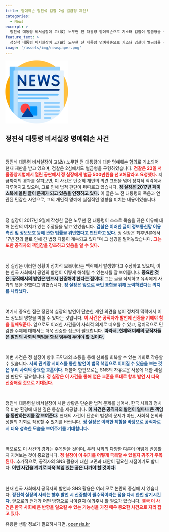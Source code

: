 ```yaml
---
title: 명예훼손 정진석 검찰 2심 벌금형 제안!
categories:
  - News
excerpt: >
  정진석 대통령 비서실장이 고(故) 노무현 전 대통령 명예훼손으로 기소돼 검찰이 벌금형을 구형했다. 그는 SNS 글로 인해 7년간 이어진 법정 다툼에 곤혹스러움을 표현하며 사과의 뜻을 밝혔다. 클릭해 자세한 내용을 확인하세요!
feature_text: >
  정진석 대통령 비서실장이 고(故) 노무현 전 대통령 명예훼손으로 기소돼 검찰이 벌금형을 구형했다. 그는 SNS 글로 인해 7년간 이어진 법정 다툼에 곤혹스러움을 표현하며 사과의 뜻을 밝혔다. 클릭해 자세한 내용을 확인하세요!
image: '/assets/img/newspaper.png'
---
```


<p><img src="/assets/img/newspaper.png" alt="kimp 속보" /></p>

<h2 data-ke-size="size26">정진석 대통령 비서실장 명예훼손 사건</h2>

<p data-ke-size="size16">&nbsp;</p>

<p>정진석 대통령 비서실장이 고(故) 노무현 전 대통령에 대한 명예훼손 혐의로 기소되어 현재 재판을 받고 있으며, 검찰은 2심에서도 벌금형을 구형하였습니다. <b><span style="color: #ee2323;">검찰은 23일 서울중앙지법에서 열린 공판에서 정 실장에게 벌금 500만원을 선고해달라고 요청했다.</span></b> 지금까지의 경과를 살펴보면, 이 사건은 단순히 개인의 의견 표현을 넘어 정치적 맥락에서 다루어지고 있으며, 그로 인해 법적 판단이 뒤따르고 있습니다. <b><span style="background-color: #21538527;">정 실장은 2017년 페이스북에 올린 글이 문제가 되고 있음을 인정하고 있다.</span></b> 이 글은 노 전 대통령의 죽음과 연관된 민감한 사안으로, 그의 개인적 명예에 실질적인 영향을 미치는 내용이었습니다.</p>

<p data-ke-size="size16">&nbsp;</p>

<p>정 실장이 2017년 9월에 작성한 글은 노무현 전 대통령이 스스로 목숨을 끊은 이유에 대해 논란의 여지가 있는 주장들을 담고 있었습니다. <b><span style="color: #1a5490;">검찰은 이러한 글이 정보통신망 이용촉진 및 정보보호 등에 관한 법률을 위반했다고 판단하고 있다.</span></b> 정 실장은 최후변론에서 "7년 전의 글로 인해 긴 법정 다툼이 계속되고 있다"며 그 심경을 털어놓았습니다. <b><span style="color: #ee2323;">그는 또한 공직자의 책임감을 강조하고 있음을 알 수 있다.</span></b> </p>

<p data-ke-size="size16">&nbsp;</p>

<p>정 실장은 이러한 상황이 정치적 보복이라는 맥락에서 발생했다고 주장하고 있으며, 이는 한국 사회에서 공인의 발언이 어떻게 해석될 수 있는지를 잘 보여줍니다. <b><span style="background-color: #21538527;">중요한 것은, 공직에서의 발언은 반드시 신중해야 한다는 점이다.</span></b> 그는 글을 삭제하고 유족에게 사과의 뜻을 전했다고 밝혔습니다. <b><span style="color: #1a5490;">정 실장은 앞으로 국민 통합을 위해 노력하겠다는 의지를 나타냈다.</span></b></p>

<p data-ke-size="size16">&nbsp;</p>

<p>여기서 중요한 점은 정진석 실장의 발언이 단순한 개인 의견을 넘어 정치적 맥락에서 어느 정도의 영향을 미칠 수 있다는 것입니다. <b><span style="color: #ee2323;">이 사건은 공직자가 발언에 신중을 기해야 함을 일깨워준다.</span></b> 앞으로도 이러한 사건들이 사회적 의제로 떠오를 수 있고, 정치적으로 민감한 주제에 대해서는 더욱 신중한 접근이 필요합니다. <b><span style="background-color: #21538527;">따라서, 현재와 미래의 공직자들은 발언의 사회적 책임을 항상 염두에 두어야 할 것이다.</span></b></p>

<p data-ke-size="size16">&nbsp;</p>

<p>이번 사건은 정 실장이 향후 국민과의 소통을 통해 신뢰를 회복할 수 있는 기회로 작용할 수 있습니다. <b><span style="color: #1a5490;">사회 관계망 서비스를 통한 발언이 법적 책임으로 이어질 수 있음을 보는 것은 우리 사회의 중요한 교훈이다.</span></b> 더불어 한편으로는 SNS의 자유로운 사용에 대한 세심한 판단도 필요합니다. <b><span style="color: #ee2323;">정 실장은 이 사건을 통해 얻은 교훈을 토대로 향후 발언 시 더욱 신중해질 것으로 기대된다.</span></b> </p>

<p data-ke-size="size16">&nbsp;</p>

<p>정진석 대통령실 비서실장이 처한 상황은 단순한 법적 문제를 넘어서, 한국 사회의 정치적 비판 환경에 대한 깊은 통찰을 제공합니다. <b><span style="background-color: #21538527;">이 사건은 공직자의 발언이 얼마나 큰 책임을 동반하는지를 잘 보여준다.</span></b> 현재의 사건이 단순히 법정의 문제가 아닌, 사회적 논의와 성찰의 기회로 작용할 수 있기를 바랍니다. <b><span style="color: #1a5490;">정 실장은 이러한 체험을 바탕으로 공직자로서 더욱 성숙한 모습을 보여주기를 기대합니다.</span></b> </p>

<p data-ke-size="size16">&nbsp;</p>

<p>앞으로도 이 사건의 경과는 주목받을 것이며, 우리 사회의 다양한 여론이 어떻게 반응할지 지켜보는 것이 중요합니다. <b><span style="color: #ee2323;">정 실장이 이 위기를 어떻게 극복할 수 있을지 귀추가 주목된다.</span></b> 추가적으로, 공직자의 SNS 활용에 대한 고민과 대안이 필요한 시점이기도 합니다. <b><span style="background-color: #21538527;">이번 사건을 계기로 더욱 책임 있는 공은 나가야 할 것이다.</span></b> </p>

<p data-ke-size="size16">&nbsp;</p>

<p>현재 한국 사회에서 공직자의 발언과 SNS 활용은 여러 모로 논란의 중심에 서 있습니다. <b><span style="color: #1a5490;">정진석 실장의 사례는 향후 발언 시 신중함이 필수적이라는 점을 다시 한번 상기시킨다.</span></b> 앞으로의 전개가 어떤 방향으로 나아갈지 예의주시 할 필요가 있습니다. <b><span style="color: #ee2323;">결국 이 사건은 한국 사회에 큰 반향을 일으킬 수 있는 가능성을 가진 매우 중요한 사건으로 자리 잡고 있다.</span></b></p>
유용한 생활 정보가 필요하시다면, <a href="https://opensis.kr" rel="dofollow">opensis.kr</a>


